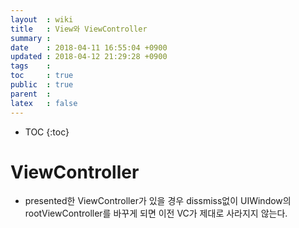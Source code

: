 ```yaml
---
layout  : wiki
title   : View와 ViewController
summary : 
date    : 2018-04-11 16:55:04 +0900
updated : 2018-04-12 21:29:28 +0900
tags    : 
toc     : true
public  : true
parent  : 
latex   : false
---
```

* TOC
{:toc}

# ViewController

- presented한 ViewController가 있을 경우 dissmiss없이 UIWindow의 rootViewController를 바꾸게 되면 이전 VC가 제대로 사라지지 않는다.
